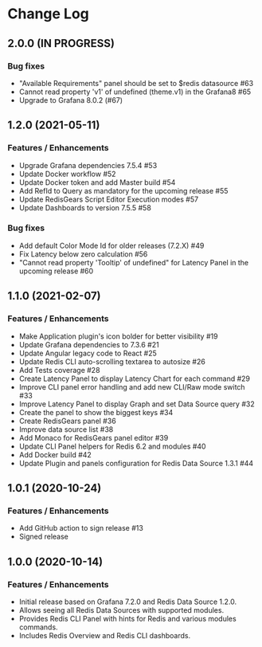 # Change Log

## 2.0.0 (IN PROGRESS)

### Bug fixes

- "Available Requirements" panel should be set to $redis datasource #63
- Cannot read property 'v1' of undefined (theme.v1) in the Grafana8 #65
- Upgrade to Grafana 8.0.2 (#67)

## 1.2.0 (2021-05-11)

### Features / Enhancements

- Upgrade Grafana dependencies 7.5.4 #53
- Update Docker workflow #52
- Update Docker token and add Master build #54
- Add RefId to Query as mandatory for the upcoming release #55
- Update RedisGears Script Editor Execution modes #57
- Update Dashboards to version 7.5.5 #58

### Bug fixes

- Add default Color Mode Id for older releases (7.2.X) #49
- Fix Latency below zero calculation #56
- "Cannot read property 'Tooltip' of undefined" for Latency Panel in the upcoming release #60

## 1.1.0 (2021-02-07)

### Features / Enhancements

- Make Application plugin's icon bolder for better visibility #19
- Update Grafana dependencies to 7.3.6 #21
- Update Angular legacy code to React #25
- Update Redis CLI auto-scrolling textarea to autosize #26
- Add Tests coverage #28
- Create Latency Panel to display Latency Chart for each command #29
- Improve CLI panel error handling and add new CLI/Raw mode switch #33
- Improve Latency Panel to display Graph and set Data Source query #32
- Create the panel to show the biggest keys #34
- Create RedisGears panel #36
- Improve data source list #38
- Add Monaco for RedisGears panel editor #39
- Update CLI Panel helpers for Redis 6.2 and modules #40
- Add Docker build #42
- Update Plugin and panels configuration for Redis Data Source 1.3.1 #44

## 1.0.1 (2020-10-24)

### Features / Enhancements

- Add GitHub action to sign release #13
- Signed release

## 1.0.0 (2020-10-14)

### Features / Enhancements

- Initial release based on Grafana 7.2.0 and Redis Data Source 1.2.0.
- Allows seeing all Redis Data Sources with supported modules.
- Provides Redis CLI Panel with hints for Redis and various modules commands.
- Includes Redis Overview and Redis CLI dashboards.
